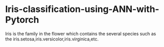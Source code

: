 # Iris-classification-using-ANN-with-Pytorch

Iris is the family in the flower which contains the several species such as the iris.setosa,iris.versicolor,iris.virginica,etc.
